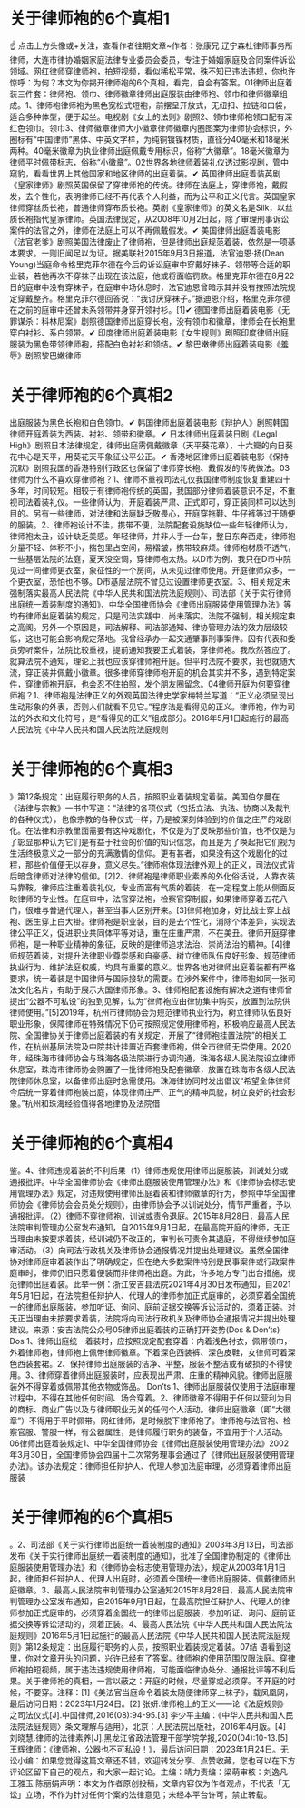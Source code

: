 # 关于律师袍的6个真相1

☝ 点击上方头像或+关注，查看作者往期文章~作者：张康兄 辽宁森杜律师事务所律师，大连市律协婚姻家庭法律专业委员会委员，专注于婚姻家庭及合同案件诉讼领域。网红律师穿律师袍，拍短视频，看似稀松平常，殊不知已违法违规，你也许惊呼：为何？本文为你揭开律师袍的6个真相，看完，自会有答案。01律师出庭着装三件套：律师袍、领巾、律师徽章律师出庭服装由律师袍、领巾和律师徽章组成。1、律师袍律师袍为黑色宽松式短袍，前摆呈开放式，无纽扣、拉链和口袋，适合多种体型，便于起坐。电视剧《女士的法则》剧照2、领巾律师袍领口配有深红色领巾。领巾3、律师徽章律师大小徽章律师徽章内圈图案为律师协会标识，外圈标有“中国律师”黑体、中英文字样，为纯铜镀镍材质，直径分40毫米和18毫米两种。40毫米徽章为执业律师出庭佩戴专用标识，俗称“大徽章”。18毫米徽章为律师平时佩带标志，俗称“小徽章”。02世界各地律师着装礼仪透过影视剧，管中窥豹，看看世界上其他国家和地区律师的出庭着装。✔ 英国律师出庭着装英剧《皇家律师》剧照英国保留了穿律师袍的传统。律师在法庭上，穿律师袍，戴假发，去个性化，表明律师已经不再代表个人利益，而为公平和正义代言。英国皇家律师穿丝质长袍，普通律师穿布质长袍。英剧《皇家律师》的英文名是Silk，以丝质长袍指代皇家律师。英国法律规定，从2008年10月2日起，除了审理刑事诉讼案件的法官之外，律师在法庭上可以不再佩戴假发。✔ 美国律师出庭着装电影《法官老爹》剧照美国法律废止了律师袍，但是律师出庭规范着装，依然是一项基本要求。一则旧闻足以为证。据美联社2015年9月3日报道，法官迪恩·扬(Dean Young)当庭命令格里克菲尔德在今后的诉讼庭审中穿戴好袜子、领带等合适的职业装，若他再次不穿袜子出现在该法庭，他或将面临罚款。格里克菲尔德在8月22日的庭审中没有穿袜子，在庭审中场休息时，法官迪恩曾暗示其并没有按照法院规定穿戴整齐。格里克菲尔德回答说：“我讨厌穿袜子。”据迪恩介绍，格里克菲尔德在之前的庭审中还曾未系领带并身穿开领衬衫。[1]✔ 德国律师出庭着装电影《无罪谋杀：科林尼案》剧照德国律师出庭穿长袍，没有领巾和徽章，律师会在长袍里穿白衬衫、系白领带。✔ 印度律师出庭着装电影《女生规则》剧照印度律师出庭服装为黑色带领律师袍，搭配白色衬衫和领结。✔ 黎巴嫩律师出庭着装电影《羞辱》剧照黎巴嫩律师

# 关于律师袍的6个真相2

出庭服装为黑色长袍和白色领巾。✔ 韩国律师出庭着装电影《辩护人》剧照韩国律师开庭着装为西装、衬衫、领带和徽章。✔ 日本律师出庭着装日剧《Legal High》剧照日本法律规定，律师出庭需佩戴徽章（天平葵花章），十六瓣的向日葵花中心是天平，用葵花天平象征公平公正。✔ 香港地区律师出庭着装电影《保持沉默》剧照我国的香港特别行政区也保留了律师穿长袍、戴假发的传统做法。03律师为什么不喜欢穿律师袍？1、律师不重视司法礼仪我国律师制度恢复重建四十多年，时间较短。相较于有律师袍传统的英国，我国部分律师着装意识不足，不重视司法着装礼仪。一些律师认为，开庭着装严肃、正式即可，穿正装同样可以达到目的。另有一些律师，对法律和法庭缺乏敬畏心，开庭穿拖鞋、牛仔裤等过于随便的服装。2、律师袍设计不佳，携带不便，法院配套设施缺位一些年轻律师认为，律师袍太丑，设计缺乏美感。年轻律师，并非人手一台车，整日东奔西走，律师袍分量不轻、体积不小，揣包里占空间，易褶皱，携带较麻烦。律师袍材质不透气，一些基层法院的法庭，夏天没空调，穿律师袍太热。以D市为例，我只在D市中院见过一间律师更衣室，象征性的一个房间，从未见过律师使用。开庭律师众多，一个更衣室，恐怕也不够。D市基层法院不曾见过设置律师更衣室。3、相关规定未强制落实最高人民法院《中华人民共和国法院法庭规则》、司法部《关于实行律师出庭统一着装制度的通知》、中华全国律师协会《律师出庭服装使用管理办法》等均有律师出庭着装的规定，只是司法实践中，尚未落实。法院不强制，相关规定束之高阁。另外一个原因是，司法解释、司法部通知、律协管理办法的效力层级较低，这也可能会影响规定落地。我曾经承办一起交通肇事刑事案件。因有代表和委员旁听案件，法院比较重视，提前通知我要正式着装，穿律师袍。我欣然答应了。就算法院不通知，理论上我也应该穿律师袍开庭。但平时法院不要求，我也就随大流，穿正装并佩戴小徽章。很多律师穿律师袍开庭的机会其实并不多，遇到特定案件，穿律师袍开庭，也会忍不住拍照，发个朋友圈留念。04律师开庭为何要穿律师袍？1、律师袍是法律正义的外观英国法律史学家梅特兰写道：“正义必须呈现出生动形象的外表，否则人们就看不见它。”程序法是看得见的正义。律师袍，作为司法的外衣和文化符号，是“看得见的正义”组成部分。2016年5月1日起施行的最高人民法院《中华人民共和国人民法院法庭规则

# 关于律师袍的6个真相3

》第12条规定：出庭履行职务的人员，按照职业着装规定着装。美国伯尔曼在《法律与宗教》一书中写道：“法律的各项仪式（包括立法、执法、协商以及裁判的各种仪式），也像宗教的各种仪式一样，乃是被深刻体验到的价值之庄严的戏剧化。在法律和宗教里面需要有这种戏剧化，不仅是为了反映那些价值，也不仅是为了彰显那种认为它们是有益于社会的价值的知识信念，而且是为了唤起把它们视为生活终极意义之一部分的充满激情的信仰。更有甚者，如果没有这个戏剧化的过程，那些价值便无以存身，意义尽失。”律师袍体现法律外观上的正义，司法仪式背后暗含律师对法律的信仰。[2]2、律师袍是律师职业素养的外化俗话说，人靠衣装马靠鞍。律师应注重着装礼仪，专业而富有气质的着装，在一定程度上能从侧面反映律师的专业性。在庭审中，法官穿法袍，检察官穿制服，如果律师穿着五花八门，很难与普通代理人，甚至当事人区别开来。[3]律师袍加身，好比战士穿上战袍、医生穿上白大褂。律师袍是职业装，目的是去个性化，消除个体差异，实现法律公平正义，促进职业共同体平等对话，重在庄重严肃，不在美丑。律师开庭穿律师袍，是一种职业精神的象征，反映的是律师追求法治、崇尚法治的精神。[4]律师规范着装，对提升法律职业尊崇感和自豪感、树立律师队伍良好形象、规范律师执业行为、维护法庭权威，均具有重要的意义。世界各地对律师出庭着装都有严格要求，统一着装是中国律师与国际接轨的需要。在涉外案件中，律师袍如同一张司法文化名片，有助于展示大国律师形象。3、律师袍配套设施有解决之道有律师曾提出“公器不可私设”的独到见解，认为“律师袍应由律协集中购买，放置到法院供律师使用。”[5]2019年，杭州市律师协会为规范律师执业行为，树立律师队伍良好职业形象，保障律师在特殊情况下仍可按照规定使用律师袍，积极响应最高人民法院、全国律协关于律师出庭着装的有关规定，开展了“律师袍挂置法院”的相关工作，在杭州基层法院及中院共计挂置近百套律师袍，供全市律师无偿使用。2020年，经珠海市律师协会与珠海各级法院进行协调沟通，珠海各级人民法院设立律师休息室，珠海市律师协会购置了一批律师袍及配套徽章，放置在珠海市各级人民法院律师休息室，以备律师出庭时急需使用。珠海律协同时发出倡议“希望全体律师今后统一穿着律师袍装出庭，体现律师庄严、正气的精神风貌，树立良好的社会形象。”杭州和珠海经验值得各地律协及法院借

# 关于律师袍的6个真相4

鉴。4、律师违规着装的不利后果（1）律师违规使用律师出庭服装，训诫处分或通报批评。中华全国律师协会《律师出庭服装使用管理办法》和《律师协会标志使用管理办法》规定，对违规使用律师出庭着装和律师徽章的行为，参照中华全国律师协会《律师协会会员处分规则》，由律师协会予以训诫处分，情节严重者，予以通报批评。（2）律师不穿律师袍，训诫或责令退庭。2015年8月28日，最高人民法院审判管理办公室发布通知，自2015年9月1日起，在最高院开庭的律师，无正当理由未按要求着装，经训诫仍不改正的，审判长可责令其退庭，不得继续参加庭审活动。（3）向司法行政机关及律师协会通报情况并提出处理建议。虽然全国律协对律师庭审着装作出了明确规定，但在绝大多数案件特别是民事案件或行政案件庭审时，律师仍旧只愿着便装而非律师袍出庭。为此，许多地方专门出台措施，规范律师出庭着装。此举一例：浙江安吉县法院2021年4月30日发布通知，自2021年5月1日起，在法院担任辩护人、代理人的律师参加正式庭审的，必须穿着全国统一的律师出庭服装，参加听证、询问、庭前证据交换等诉讼活动的，须着正装。对无正当理由未按要求着装，法院将向司法行政机关及律师协会通报情况并提出处理建议。来源：安吉法院公众号05律师出庭着装的正确打开姿势(Dos & Don’ts) Dos 1、律师出庭统一着装时，应按照规定配套穿着：内着浅色衬衣，佩带领巾，外着律师袍，律师袍上佩带律师徽章。下着深色西装裤、深色皮鞋，女律师可着深色西装套裙。2、保持律师出庭服装的洁净、平整，服装不整洁或有破损的不得使用。3、律师穿着律师出庭服装时，应表现出严肃、庄重的精神风貌。律师出庭服装外不得穿着或佩带其他衣物或饰品。 Don’ts 1、律师出庭服装仅使用于法庭审理过程中，不得在其他任何时间、场合穿着。2、律师徽章不得用于任何以营利为目的商标、商业广告以及与律师职业无关的任何个人活动。律师出庭徽章（即“大徽章”）不得用于平时佩带。网红律师，是时候脱下律师袍了。律师袍与法官袍、检察官服、警服一样，有公器属性，是律师履行职务的装备，不宜用于个人活动。06律师出庭着装规定1、中华全国律师协会《律师出庭服装使用管理办法》2002年3月30日，全国律师协会四届十二次常务理事会通过了《律师出庭服装使用管理办法》。该办法规定：律师担任辩护人、代理人参加法庭审理，必须穿着律师出庭服装

# 关于律师袍的6个真相5

。2、司法部《关于实行律师出庭统一着装制度的通知》2003年3月13日，司法部发布《关于实行律师出庭统一着装制度的通知》，批准了全国律协制定的《律师出庭服装使用管理办法》和《律师协会标志使用管理办法》，规定从2003年1月1日起，律师担任辩护人、代理人出庭时，必须着全国统一律师出庭服装、佩戴律师出庭徽章。3、最高人民法院审判管理办公室通知2015年8月28日，最高人民法院审判管理办公室发布通知，自2015年9月1日起，在最高院担任辩护人、代理人的律师参加正式庭审的，必须穿着全国统一的律师出庭服装，参加听证、询问、庭前证据交换等诉讼活动的，须着正装。4、最高人民法院《中华人民共和国人民法院法庭规则》2016年5月1日起施行的最高人民法院《中华人民共和国人民法院法庭规则》第12条规定：出庭履行职务的人员，按照职业着装规定着装。07结 语看到这里，你对文章开头的问题，兴许已经有了答案。律师袍的使用范围仅限法庭。穿律师袍拍短视频，属于违法违规使用律师袍，可能面临律协处分、通报批评等不利后果。关于律师袍的真相，一言以蔽之：开庭的时候，尽量穿或必须穿。不开庭的时候，不要穿。注释：[1]《美法官当庭命令着装太随便律师穿上袜子》，载凤凰网，最后访问日期：2023年1月24日。[2] 张妍.律师袍上的正义——论《法庭规则》之司法仪式[J].中国律师,2016(08):94-95.[3] 李少平主编：《中华人民共和国人民法院法庭规则〉条文理解与适用》，北京：人民法院出版社，2016年4月版。[4] 刘晓慧.律师的法律素养[J].黑龙江省政法管理干部学院学报,2020(04):10-13.[5] 王辉律师：《律师袍，公器也不可私设！》，最后访问日期：2023年1月24日。无讼小编：如果您觉得这篇文章还不错，欢迎转发分享、点赞收藏，您也可以在下方评论区留下自己的观点，和大家一起讨论。主编：靖力责编：梁萌审核：刘逸凡 王雅玉 陈丽娟声明：本文为作者原创投稿，文章内容仅为作者观点，不代表「无讼」立场，不作为针对任何个案的法律意见；未经本平台许可，禁止转载。

